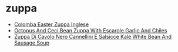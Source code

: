 # zuppa

 * [Colomba Easter Zuppa Inglese](index/c/colomba-easter-zuppa-inglese-51233830.json)
 * [Octopus And Ceci Bean Zuppa With Escarole Garlic And Chiles](index/o/octopus-and-ceci-bean-zuppa-with-escarole-garlic-and-chiles-351349.json)
 * [Zuppa Di Cavolo Nero Cannellini E Salsicce Kale White Bean And Sausage Soup](index/z/zuppa-di-cavolo-nero-cannellini-e-salsicce-kale-white-bean-and-sausage-soup-363386.json)
